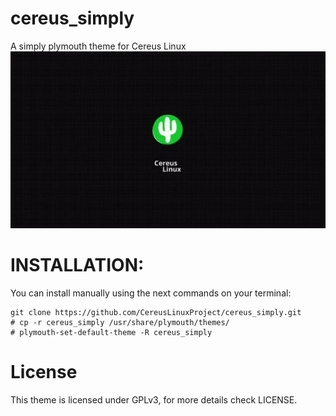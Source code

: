 # cereus_simply
A simply plymouth theme for Cereus Linux
![Preview](preview.gif)

# INSTALLATION:
You can install manually using the next commands on your terminal:

    git clone https://github.com/CereusLinuxProject/cereus_simply.git
    # cp -r cereus_simply /usr/share/plymouth/themes/
    # plymouth-set-default-theme -R cereus_simply
 
# License
This theme is licensed under GPLv3, for more details check LICENSE.
